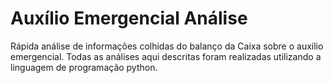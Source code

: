 # Auxílio Emergencial Análise
Rápida análise de informações colhidas do balanço da Caixa sobre o auxilio emergencial.
Todas as análises aqui descritas foram realizadas utilizando a linguagem de programação python.

